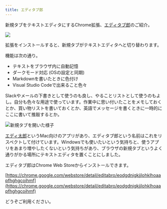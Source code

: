 ```yaml
---
title: エディタブ郎
---
```

新規タブをテキストエディタにするChrome拡張、[エディタブ郎](https://chrome.google.com/webstore/detail/editabro/eodgdnjgkjjlohklhoaapfhghgcoihmf)のご紹介。

![](https://lh3.googleusercontent.com/docs/AG8NV2bBgvBXbjSJtSHM_3PKj5hYF39khAJVikH1sfVN-orKRRUe2l7de7traa0bMoAIoK7KZmzqbgfPPbSJ_bVtcaOtkaLKv-RZJDt4U7TI74CVIv-SpVcPpqjB6kz1Vn5tpNbAgGtlTt2yRnCik-5s7DAh4_U3SmvJqYgPprFlB-d_h00lwJfjNEJBbO2oSHCdhoGR7NNcQpz5cBwqmAZ5x9V_lrghkdGA7fEGA__2C9Io_MvaPnFlJPZGFF5RNTe6icqdb6stc8Sszv3RcYq4tsCJazbtyeb2doqsZsJMsLt2HtjDVoYjtoOPn_2d3qHMMXKD0OLSNICwzLDevNqDMfAB6c3u6X4Yvmn16pUXyPOlIpTnTlBEFskXPGGsNq1wcRZwmFCT_Knt8UzC6vrfRMiujoW3lavGGzyZOHAfH1dttA0Y5Kb1sha3oyfMdgFlCT8lqgbE2EyNtV-64PkUlm8GdI5Zg72mPOcj0Deb28mo23n5ubiG8WHCvPhuENBN6EjaKSYP9702KO7tpFTs7gtq7A-0FPufbRI-ueTRjf6JaR2ssaTHjTM3g_rJ1FQLihWyMXxr1Gl_3L_BuEeEUsSu2gME4v_O0_MYIRV7h8jv354o4_SuF1NqNI3izJI5_qwH4mv5gqA3n05ldFpGfJF8_TEDsE1e1mOslhXJMZXmk3CpaPpvErlmQn8joYkhBOvt7QkhpvcjL0umXs7inuyMbp-kgk1n_HyHTaFLTviTZ5gWcn7mdQ2eK0NUXQ4EMi_uV3mo1uGlK7DO3Ulxrb3ZOZgXjdvqYnq5cFP5ZIK2e39aGM_8eldJDxZ9zs6TTUSfSnU1DoNi37XU3b3thTBHMdcX3QGEcI4dECQlv6d-trzCqJbVlydgtLNX3ycGW2iYfN_q0eHjWcFGXRlpX1O3HlFsvsMM8WmMkkt_MAHcT_XHa_0PiEkG0YYe2r6JD7Z36uROdCmyRwZhqWrEPa31IH3giqLoVuFCKRllY5VsH3p9o_Edlwf5eMxgaYFTKmE8JRYGG-LZAYI0r6BNHnGOZruCSJeS5tQoSDqjIM3MPbzwefJNEXrLDISZQJF5GoD7-RX47I0lcasDYSp82uvZG24AOcSnnCyEtMntQ7ZCmof14c48WP1vXBzwA01-jzeuB1SGPsR4UxvMDrAUBDuC-xEihcjFY3iwEHKq0cD6h5v1r_kTq3tK4VHi4DsmfVM_JTbIC5ZvF7vbQ0nqD3WPHOft7xO42Bgq8gOO-DmD8jyktA)

拡張をインストールすると、新規タブがテキストエディタへと切り替わります。

機能は次の通り。

*   テキストをブラウザ内に自動記憶
*   ダークモード対応 (OSの設定と同期)
*   Markdownを書いたときに色付け
*   Visual Studio Codeで出来ること色々

Slackやメールの下書きとして使うのも良し、やることリストとして使うのもよし。自分も色々な用途で使っています。作業中に思い付いたことをメモしておくとか、買い物リストを書いておくとか、英語でメッセージを書くときに一時的にここに書いて推敲するとか。

![](https://lh3.googleusercontent.com/docs/AG8NV2Z3IG0FilaphbfLrBttVVXzE9jhmDXHUOVgo7jrdZGXqB9v4DJDZQSo2PS6mRoCObrq-Hi1zk4bFsL71PItNSm_S57w4ArMwMolR9rdCiciwbNHwRmxv3UuqNKAjj_BJAaxSDNviZsZKazbxpbbk6QMMV44dKPWIbfFsACFcgMlKUO1t-fclknua5R9_G9NsX0bM0sYW4DpOyBTsFZGYwCUyA9EaRYVpPVAqDPIM65idlR8AzT6J1MraBvXfSGl6NRk7HQ3fwTPWAHUiP6X66F9Li_0wT62w76qZd8SFaiKw0UDWsfKy_7rYgAu8dt5UpkZYlis7o83r9iLAwFzEsLGWfNaBHSNdSW6DDs0OLibLZPJukLz5ZJbAwEWm0l6hil2uy4LlnC_SqGFBTWUYPqX-7oX0JE_eB00wJhiq8nGn99cypnMsH-dbQ_b7CrUBzwxKaPJeMk6qGqTk3h6HBH8ul8rFNCoZ2tMRHIhkk9ajTcEax4SDi5AR6839GuiAr9TAbTBpHBKwA9J1zzuIhSToif9i6QszVlAbPFQJ7XjAN4SKe59bDhoj7j7xf1zu1yHhEyHvTBz13Q8svE-PMSbjDBE6Jn8ieRim0Y8Yn1lXICU8Oobtjk0ufojQLWgJb4O9xAAh9uVHmXtB3_oob_gHesCb8qc-ZZfGf8Hbx-gU7F2LZfQgw4iNCEeDCYcvBELn-S-m9wNBRGyodU7IrwVY_mJeCAn1FYeXSQqBFkhzFJ3JrSWFISEPKE3H8WSXMkiQaCymM2k1UcMsYkhH6NPHZGSTbQZ1DvEuq6eFlY6JP0BnMuK4_cPODvvW1ToscbT7dup5GsrA7W9t3v2X5AV_xU_P48jgCDUC1f6buTXTEHLcnAconYmqqfUaoIuZm7pdBbR95oJgXxIY1gqz6UZiRM-Yp4yPeF7PCasjNcWpDH867EwUnGmU_ZB9s86AaOT1EMpALnmbSiGGvbereoe4ZriIZ4Pq7Me0mCCJXM170_g-AdQfElW1uQJbl1GnAIwpc64jmQb2hKqIWh_3t51mF4Qx6XWCfO172C7gH1ABGssXD1RhEhZCnif81hXr_1M_OWAbtIocZ25HbavBMVImDhkZBA9sMd0yKFNoB2Jw0AA07E8iOw6UoJk27yIVUf3qTfgPVOL6njkTWQZM9S_nS_-OC6TAq56skzt727cBfp0w-WLhTUIz5bft4qr7uJZhnl3pd8dWUlgeHsCl7bGJqyeLpqU93GdmO3Iv515zdKlCQ "新規タブを開いた様子")

[エディ太郎](https://editaro.com/)というMac向けのアプリがあり、エディタブ郎という名前はこれをリスペクトして付けています。Windowsでも使いたいという気持ちと、使うアプリをあまり増やしたくないという気持ちがあり、ブラウザの新規タブというよく通りがかる場所にテキストエディタを置くことにしました。

エディタブ郎はChrome Web Storeからインストールできます。

[https://chrome.google.com/webstore/detail/editabro/eodgdnjgkjjlohklhoaapfhghgcoihmf](https://chrome.google.com/webstore/detail/editabro/eodgdnjgkjjlohklhoaapfhghgcoihmf)

どうぞご利用ください。
